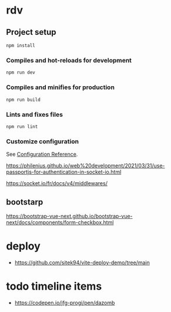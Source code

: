 # rdv

## Project setup
```
npm install
```

### Compiles and hot-reloads for development
```
npm run dev
```

### Compiles and minifies for production
```
npm run build
```

### Lints and fixes files
```
npm run lint
```

### Customize configuration
See [Configuration Reference](https://cli.vuejs.org/config/).

https://philenius.github.io/web%20development/2021/03/31/use-passportjs-for-authentication-in-socket-io.html

https://socket.io/fr/docs/v4/middlewares/

## bootstarp 
https://bootstrap-vue-next.github.io/bootstrap-vue-next/docs/components/form-checkbox.html


# deploy
- https://github.com/sitek94/vite-deploy-demo/tree/main

# todo timeline items
- https://codepen.io/jfg-progi/pen/dazomb